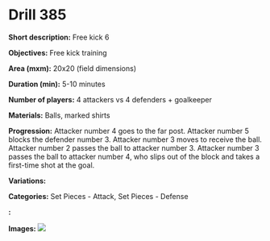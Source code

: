 # Drill 385

**Short description:**
Free kick 6

**Objectives:**
Free kick training

**Area (mxm):**
20x20 (field dimensions)

**Duration (min):**
5-10 minutes

**Number of players:**
4 attackers vs 4 defenders + goalkeeper

**Materials:**
Balls, marked shirts

**Progression:**
Attacker number 4 goes to the far post. Attacker number 5 blocks the defender number 3. Attacker number 3 moves to receive the ball. Attacker number 2 passes the ball to attacker number 3. Attacker number 3 passes the ball to attacker number 4, who slips out of the block and takes a first-time shot at the goal.

**Variations:**


**Categories:**
Set Pieces - Attack, Set Pieces - Defense

**:**


**Images:**
![](https://www.coachingfutsal.com/\images\3fcda41bd229e2bb08c102af914148f4f7e948e872203c80dfbba44f40d9580abd4ce0ce5674a6f89ccb75654e538b323aa9c982d7103e20617cf364f6189ceb4ded054eb9473.jpg)

